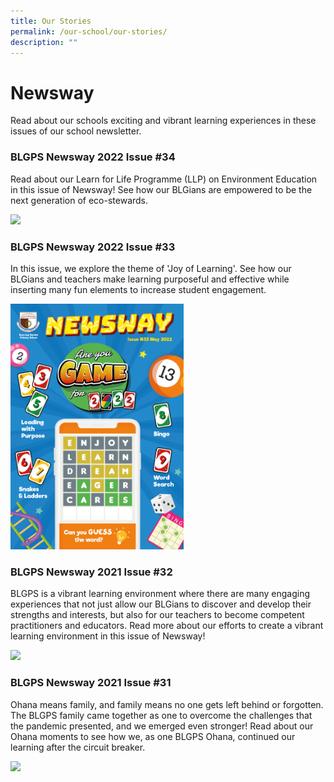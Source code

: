 ```yaml
---
title: Our Stories
permalink: /our-school/our-stories/
description: ""
---
```

# Newsway
Read about our schools exciting and vibrant learning experiences in these issues of our school newsletter.

### BLGPS Newsway 2022 Issue #34
Read about our Learn for Life Programme (LLP) on Environment Education in this issue of Newsway! See how our BLGians are empowered to be the next generation of eco-stewards.

<p><a href="https://online.fliphtml5.com/sanwz/uqwt/">
<img src="/images/image.png" style="width:55%">
</a></p>

### BLGPS Newsway 2022 Issue #33
In this issue, we explore the theme of 'Joy of Learning'. See how our BLGians and teachers make learning purposeful and effective while inserting many fun elements to increase student engagement.

<p><a href="https://online.fliphtml5.com/sanwz/gimr/">
<img src="/images/newsway%202022%20issue%2033%20joy%20of%20learning%20cover.png" style="width:55%">
</a></p>


### BLGPS Newsway 2021 Issue #32
BLGPS is a vibrant learning environment where there are many engaging experiences that not just allow our BLGians to discover and develop their strengths and interests, but also for our teachers to become competent practitioners and educators. Read more about our efforts to create a vibrant learning environment in this issue of Newsway!

<p><a href="https://online.fliphtml5.com/sanwz/erym/">
<img src="/images/image.png" style="width:55%">
</a></p>

### BLGPS Newsway 2021 Issue #31
Ohana means family, and family means no one gets left behind or forgotten. The BLGPS family came together as one to overcome the challenges that the pandemic presented, and we emerged even stronger! Read about our Ohana moments to see how we, as one BLGPS Ohana, continued our learning after the circuit breaker.

<p><a href="https://online.fliphtml5.com/sanwz/tcmt/">
<img src="/images/image.png" style="width:55%">
</a></p>